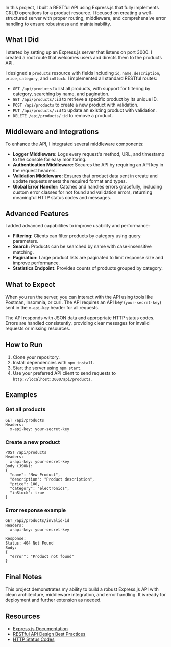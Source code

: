 In this project, I built a RESTful API using Express.js that fully implements CRUD operations for a product resource. I focused on creating a well-structured server with proper routing, middleware, and comprehensive error handling to ensure robustness and maintainability.

## What I Did

I started by setting up an Express.js server that listens on port 3000. I created a root route that welcomes users and directs them to the products API.

I designed a `products` resource with fields including `id`, `name`, `description`, `price`, `category`, and `inStock`. I implemented all standard RESTful routes:

- `GET /api/products` to list all products, with support for filtering by category, searching by name, and pagination.
- `GET /api/products/:id` to retrieve a specific product by its unique ID.
- `POST /api/products` to create a new product with validation.
- `PUT /api/products/:id` to update an existing product with validation.
- `DELETE /api/products/:id` to remove a product.

## Middleware and Integrations

To enhance the API, I integrated several middleware components:

- **Logger Middleware:** Logs every request's method, URL, and timestamp to the console for easy monitoring.
- **Authentication Middleware:** Secures the API by requiring an API key in the request headers.
- **Validation Middleware:** Ensures that product data sent in create and update requests meets the required format and types.
- **Global Error Handler:** Catches and handles errors gracefully, including custom error classes for not found and validation errors, returning meaningful HTTP status codes and messages.

## Advanced Features

I added advanced capabilities to improve usability and performance:

- **Filtering:** Clients can filter products by category using query parameters.
- **Search:** Products can be searched by name with case-insensitive matching.
- **Pagination:** Large product lists are paginated to limit response size and improve performance.
- **Statistics Endpoint:** Provides counts of products grouped by category.

## What to Expect

When you run the server, you can interact with the API using tools like Postman, Insomnia, or curl. The API requires an API key (`your-secret-key`) sent in the `x-api-key` header for all requests.

The API responds with JSON data and appropriate HTTP status codes. Errors are handled consistently, providing clear messages for invalid requests or missing resources.

## How to Run

1. Clone your repository.
2. Install dependencies with `npm install`.
3. Start the server using `npm start`.
4. Use your preferred API client to send requests to `http://localhost:3000/api/products`.

## Examples

### Get all products

```
GET /api/products
Headers:
  x-api-key: your-secret-key
```

### Create a new product

```
POST /api/products
Headers:
  x-api-key: your-secret-key
Body (JSON):
{
  "name": "New Product",
  "description": "Product description",
  "price": 100,
  "category": "electronics",
  "inStock": true
}
```

### Error response example

```
GET /api/products/invalid-id
Headers:
  x-api-key: your-secret-key

Response:
Status: 404 Not Found
Body:
{
  "error": "Product not found"
}
```

## Final Notes

This project demonstrates my ability to build a robust Express.js API with clean architecture, middleware integration, and error handling. It is ready for deployment and further extension as needed.

## Resources

- [Express.js Documentation](https://expressjs.com/)
- [RESTful API Design Best Practices](https://restfulapi.net/)
- [HTTP Status Codes](https://developer.mozilla.org/en-US/docs/Web/HTTP/Status)
